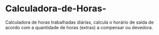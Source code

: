 # Calculadora-de-Horas-
Calculadora de horas trabalhadas diárias, calcula o horário de saída de acordo com a quantidade de horas (extras) a compensar ou devedora.
